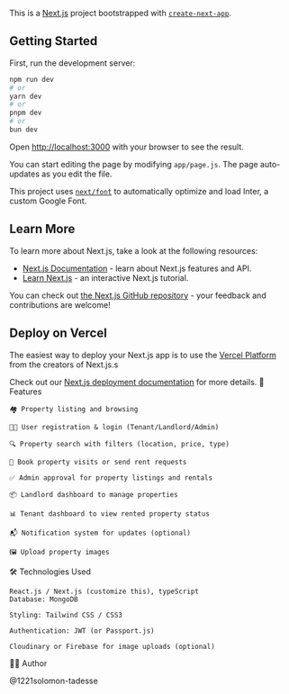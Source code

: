 This is a [Next.js](https://nextjs.org/) project bootstrapped with [`create-next-app`](https://github.com/vercel/next.js/tree/canary/packages/create-next-app).

## Getting Started

First, run the development server:

```bash
npm run dev
# or
yarn dev
# or
pnpm dev
# or
bun dev
```

Open [http://localhost:3000](http://localhost:3000) with your browser to see the result.

You can start editing the page by modifying `app/page.js`. The page auto-updates as you edit the file.

This project uses [`next/font`](https://nextjs.org/docs/basic-features/font-optimization) to automatically optimize and load Inter, a custom Google Font.

## Learn More

To learn more about Next.js, take a look at the following resources:

- [Next.js Documentation](https://nextjs.org/docs) - learn about Next.js features and API.
- [Learn Next.js](https://nextjs.org/learn) - an interactive Next.js tutorial.

You can check out [the Next.js GitHub repository](https://github.com/vercel/next.js/) - your feedback and contributions are welcome!

## Deploy on Vercel

The easiest way to deploy your Next.js app is to use the [Vercel Platform](https://vercel.com/new?utm_medium=default-template&filter=next.js&utm_source=create-next-app&utm_campaign=create-next-app-readme) from the creators of Next.js.s

Check out our [Next.js deployment documentation](https://nextjs.org/docs/deployment) for more details.
🚀 Features

    🏘️ Property listing and browsing

    🧑‍💼 User registration & login (Tenant/Landlord/Admin)

    🔍 Property search with filters (location, price, type)

    📅 Book property visits or send rent requests

    ✅ Admin approval for property listings and rentals

    📦 Landlord dashboard to manage properties

    📊 Tenant dashboard to view rented property status

    📬 Notification system for updates (optional)

    🖼️ Upload property images

🛠️ Technologies Used

    React.js / Next.js (customize this), typeScript 
    Database: MongoDB

    Styling: Tailwind CSS / CSS3

    Authentication: JWT (or Passport.js)

    Cloudinary or Firebase for image uploads (optional)
🙋‍♂️ Author

@1221solomon-tadesse
